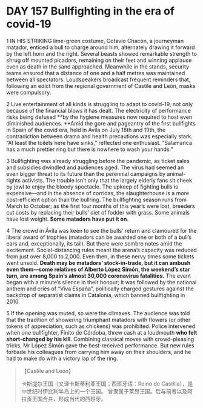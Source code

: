 # DAY 157 Bullfighting in the era of covid-19
1 IN HIS STRIKING lime-green costume, Octavio Chacón, a journeyman matador, enticed a bull to charge around him, alternately drawing it forward by the left horn and the right. Several beasts showed remarkable strength to shrug off mounted picadors, remaining on their feet and winning applause even as death in the sand approached. Meanwhile in the stands, security teams ensured that a distance of one and a half metres was maintained between all spectators. Loudspeakers broadcast frequent reminders that, following an edict from the regional government of Castile and León, masks were compulsory.

2 Live entertainment of all kinds is struggling to adapt to covid-19, not only because of the financial blows it has dealt. The electricity of performance risks being defused **by the hygiene measures now required to host even diminished audiences. **Amid the gore and pageantry of the first bullfights in Spain of the covid era, held in Ávila on July 18th and 19th, the contradiction between drama and health precautions was especially stark. “At least the toilets here have sinks,” reflected one enthusiast. “Salamanca has a much prettier ring but there is nowhere to wash your hands.”

3 Bullfighting was already struggling before the pandemic, as ticket sales and subsidies dwindled and audiences aged. The virus had seemed an even bigger threat to its future than the perennial campaigns by animal-rights activists. The trouble isn’t only that the largely elderly fans sit cheek by jowl to enjoy the bloody spectacle. The upkeep of fighting bulls is expensive—and in the absence of corridas, the slaughterhouse is a more cost-efficient option than the bullring. The bullfighting season runs from March to October; as the first four months of this year’s were lost, breeders cut costs by replacing their bulls’ diet of fodder with grass. Some animals have lost weight. **Some matadors have put it on**.

4 The crowd in Ávila was keen to see the bulls’ return and clamoured for the liberal award of trophies (matadors can be awarded one or both of a bull’s ears and, exceptionally, its tail). But there were sombre notes amid the excitement. Social-distancing rules meant the arena’s capacity was reduced from just over 8,000 to 2,000. Even then, in these nervy times some tickets went unsold. **Death may be matadors’ stock-in-trade, but it can ambush even them—some relatives of Alberto López Simón, the weekend’s star turn, are among Spain’s almost 30,000 coronavirus fatalities.** The event began with a minute’s silence in their honour; it was followed by the national anthem and cries of “Viva España”, politically charged gestures against the backdrop of separatist claims in Catalonia, which banned bullfighting in 2010.

5 If the opening was muted, so were the climaxes. The audience was told that the tradition of showering triumphant matadors with flowers (or other tokens of appreciation, such as chickens) was prohibited. Police intervened when one bullfighter, Finito de Córdoba, threw cash at a loudmouth **who felt short-changed by his kill**. Combining classical moves with crowd-pleasing tricks, Mr López Simón gave the best-received performance. But new rules forbade his colleagues from carrying him away on their shoulders, and he had to make do with a victory lap of the ring.

> 【Castile and León】
>
> 卡斯提尔王国（又译卡斯蒂利亚王国；西班牙语：Reino de Castilla），是中世纪时伊比利半岛上的一个王国。 曾隶属于莱昂王国。后与前者以及阿拉贡王国合并，形成当代的西班牙。
>


